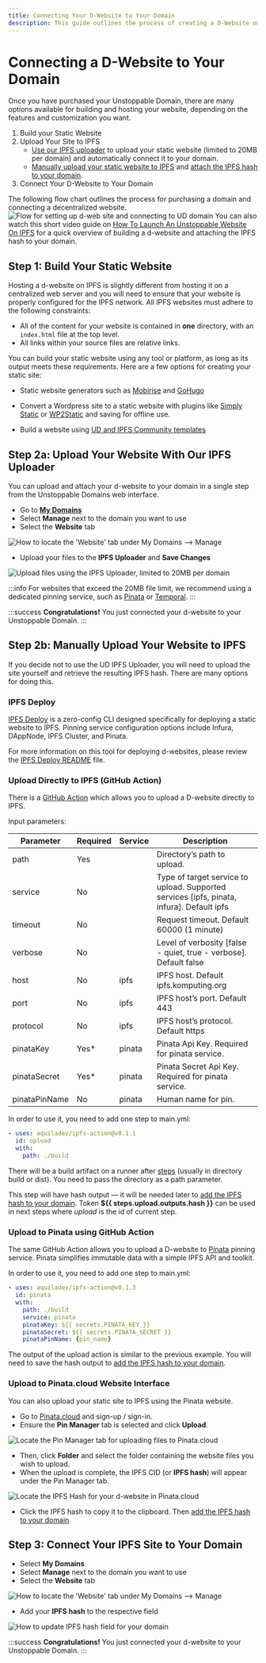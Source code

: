 ```yaml
---
title: Connecting Your D-Website to Your Domain
description: This guide outlines the process of creating a D-Website on IPFS and attaching it to your Unstoppable Domain.
---
```


# Connecting a D-Website to Your Domain

Once you have purchased your Unstoppable Domain, there are many options available for building and hosting your website, depending on the features and customization you want. 

1. Build your Static Website
2. Upload Your Site to IPFS
    * [Use our IPFS uploader](#step-2a-upload-your-website-with-our-ipfs-uploader) to upload your static website (limited to 20MB per domain) and automatically connect it to your domain.
    * [Manually upload your static website to IPFS](#step-2b-manually-upload-your-website-to-ipfs) and [attach the IPFS hash to your domain](#step-3-connect-your-ipfs-site-to-your-domain).  
3. Connect Your D-Website to Your Domain

The following flow chart outlines the process for purchasing a domain and connecting a decentralized website.
![Flow for setting up d-web site and connecting to UD domain](<../images/d-web-flow (1).png>)
You can also watch this short video guide on [How To Launch An Unstoppable Website On IPFS](https://youtu.be/I9vTeAtELOk) for a quick overview of building a d-website and attaching the IPFS hash to your domain.

## Step 1: Build Your Static Website

Hosting a d-website on IPFS is slightly different from hosting it on a centralized web server and you will need to ensure that your website is properly configured for the IPFS network. All IPFS websites must adhere to the following constraints:

* All of the content for your website is contained in **one** directory, with an `index.html` file at the top level.
* All links within your source files are relative links.

You can build your static website using any tool or platform, as long as its output meets these requirements. Here are a few options for creating your static site:

* Static website generators such as [Mobirise](http://mobirise.com) and [GoHugo](https://gohugo.io)
* Convert a Wordpress site to a static website with plugins like [Simply Static](https://wordpress.org/plugins/simply-static) or [WP2Static](https://wp2static.com) and saving for offline use.

* Build a website using [UD and IPFS Community templates](using-a-template.md)

## Step 2a: Upload Your Website With Our IPFS Uploader

You can upload and attach your d-website to your domain in a single step from the Unstoppable Domains web interface.

* Go to [**My Domains**](https://unstoppabledomains.com/domains)
* Select **Manage** next to the domain you want to use
* Select the **Website** tab

![How to locate the 'Website' tab under My Domains --> Manage](../images/website-tab-manage-domains.png)

* Upload your files to the **IPFS Uploader** and **Save Changes**

![Upload files using the IPFS Uploader, limited to 20MB per domain](../images/ipfs-file-uploader.png)

:::info
For websites that exceed the 20MB file limit, we recommend using a dedicated pinning service, such as [Pinata](https://pinata.cloud) or [Temporal](https://temporal.cloud).
:::

:::success
**Congratulations!** You just connected your d-website to your Unstoppable Domain.
:::

## Step 2b: Manually Upload Your Website to IPFS

If you decide not to use the UD IPFS Uploader, you will need to upload the site yourself and retrieve the resulting IPFS hash. There are many options for doing this.

### IPFS Deploy

[IPFS Deploy](https://github.com/ipfs-shipyard/ipfs-deploy) is a zero-config CLI designed specifically for deploying a static website to IPFS. Pinning service configuration options include Infura, DAppNode, IPFS Cluster, and Pinata.

For more information on this tool for deploying d-websites, please review the [IPFS Deploy README](https://github.com/ipfs-shipyard/ipfs-deploy#readme) file.

### Upload Directly to IPFS (GitHub Action)

There is a [GitHub Action](https://github.com/marketplace/actions/upload-to-ipfs) which allows you to upload a D-website directly to IPFS.

Input parameters:

| Parameter     | Required | Service | Description                                                                                |
| ------------- | -------- | ------- | ------------------------------------------------------------------------------------------ |
| path          | Yes      |         | Directory’s path to upload.                                                                |
| service       | No       |         | Type of target service to upload. Supported services \[ipfs, pinata, infura]. Default ipfs |
| timeout       | No       |         | Request timeout. Default 60000 (1 minute)                                                  |
| verbose       | No       |         | Level of verbosity \[false - quiet, true - verbose]. Default false                         |
| host          | No       | ipfs    | IPFS host. Default ipfs.komputing.org                                                      |
| port          | No       | ipfs    | IPFS host’s port. Default 443                                                              |
| protocol      | No       | ipfs    | IPFS host’s protocol. Default https                                                        |
| pinataKey     | Yes\*    | pinata  | Pinata Api Key. Required for pinata service.                                               |
| pinataSecret  | Yes\*    | pinata  | Pinata Secret Api Key. Required for pinata service.                                        |
| pinataPinName | No       | pinata  | Human name for pin.                                                                        |

In order to use it, you need to add one step to main.yml:

```yaml
- uses: aquiladev/ipfs-action@v0.1.1
  id: upload
  with:
    path: ./build
```

There will be a build artifact on a runner after [steps](https://dapps-delivery-guide.readthedocs.io/en/latest/delivery/github-actions.html#step-1-create-pipeline) (usually in directory build or dist). You need to pass the directory as a path parameter.

This step will have hash output — it will be needed later to [add the IPFS hash to your domain](#step-3-connect-your-ipfs-site-to-your-domain). Token **${{ steps.upload.outputs.hash }}** can be used in next steps where _upload_ is the id of current step.

### Upload to Pinata using GitHub Action

The same GitHub Action allows you to upload a D-website to [Pinata](https://pinata.cloud) pinning service. Pinata simplifies immutable data with a simple IPFS API and toolkit.

In order to use it, you need to add one step to main.yml:

```yaml
- uses: aquiladev/ipfs-action@v0.1.3
  id: pinata
  with:
    path: ./build
    service: pinata
    pinataKey: ${{ secrets.PINATA_KEY }}
    pinataSecret: ${{ secrets.PINATA_SECRET }}
    pinataPinName: {pin_name}
```

The output of the upload action is similar to the previous example. You will need to save the hash output to [add the IPFS hash to your domain](./#step-3-connect-your-ipfs-site-to-your-domain).

### Upload to Pinata.cloud Website Interface

You can also upload your static site to IPFS using the Pinata website.

* Go to [Pinata.cloud](https://pinata.cloud) and sign-up / sign-in.
* Ensure the **Pin Manager** tab is selected and click **Upload**.

![Locate the Pin Manager tab for uploading files to Pinata.cloud](../images/pin-manager-pinata.png)

* Then, click **Folder** and select the folder containing the website files you wish to upload.
* When the upload is complete, the IPFS CID (or **IPFS hash**) will appear under the Pin Manager tab.

![Locate the IPFS Hash for your d-website in Pinata.cloud](../images/ipfs-hash-pinata-web-interface.png)

* Click the IPFS hash to copy it to the clipboard. Then [add the IPFS hash to your domain](./#step-3-connect-your-ipfs-site-to-your-domain).


## Step 3: Connect Your IPFS Site to Your Domain

* Select **My Domains**
* Select **Manage** next to the domain you want to use
* Select the **Website** tab

![How to locate the 'Website' tab under My Domains --> Manage](../images/website-tab-manage-domains.png)

* Add your **IPFS hash** to the respective field

![How to update IPFS hash field for your domain](../images/add-ipfs-hash-mydomains.png)

:::success
**Congratulations!** You just connected your d-website to your Unstoppable Domain.
:::
